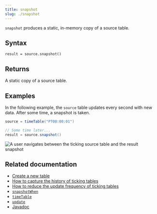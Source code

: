 ```yaml
---
title: snapshot
slug: ./snapshot
---
```


`snapshot` produces a static, in-memory copy of a source table.

## Syntax

```
result = source.snapshot()
```

## Returns

A static copy of a source table.

## Examples

In the following example, the `source` table updates every second with new data. After some time, a snapshot is taken.

```groovy ticking-table order=null
source = timeTable("PT00:00:01")

// Some time later...
result = source.snapshot()
```

![A user navigates between the ticking `source` table and the `result` snapshot](../../../assets/reference/table-operations/snapshot.gif)

## Related documentation

- [Create a new table](../../../how-to-guides/new-and-empty-table.md#newtable)
- [How to capture the history of ticking tables](../../../how-to-guides/capture-table-history.md)
- [How to reduce the update frequency of ticking tables](../../../how-to-guides/reduce-update-frequency.md)
- [`snapshotWhen`](./snapshot-when.md)
- [`timeTable`](../create/timeTable.md)
- [`update`](../select/update.md)
- [Javadoc](https://deephaven.io/core/javadoc/io/deephaven/engine/table/impl/QueryTable.html#snapshot())
